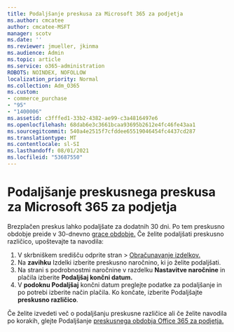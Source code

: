 ```yaml
---
title: Podaljšanje preskusa za Microsoft 365 za podjetja
ms.author: cmcatee
author: cmcatee-MSFT
manager: scotv
ms.date: ''
ms.reviewer: jmueller, jkinma
ms.audience: Admin
ms.topic: article
ms.service: o365-administration
ROBOTS: NOINDEX, NOFOLLOW
localization_priority: Normal
ms.collection: Adm_O365
ms.custom:
- commerce_purchase
- "95"
- "1400006"
ms.assetid: c3fffed1-33b2-4382-ae99-c3a4816497e6
ms.openlocfilehash: 68dab6e3c3661bcaa93695b2612e4fc46fe43aa1
ms.sourcegitcommit: 540a4e2515f7cfddee65519046454fc4437cd287
ms.translationtype: MT
ms.contentlocale: sl-SI
ms.lasthandoff: 08/01/2021
ms.locfileid: "53687550"
---
```

# <a name="extend-your-trial-for-microsoft-365-for-business"></a>Podaljšanje preskusnega preskusa za Microsoft 365 za podjetja

Brezplačen preskus lahko podaljšate za dodatnih 30 dni. Po tem preskusno obdobje preide v 30-dnevno [grace obdobje.](/alchemyinsights/grace-period-for-microsoft-365-free-trial) Če želite podaljšati preskusno različico, upoštevajte ta navodila:
  
1. V skrbniškem središču  odprite stran \> [Obračunavanje izdelkov.](https://go.microsoft.com/fwlink/p/?linkid=842054)
2. Na **zavihku** Izdelki izberite preskusno naročnino, ki jo želite podaljšati.
3. Na strani s podrobnostmi naročnine v razdelku **Nastavitve naročnine** in plačila izberite **Podaljšaj končni datum.**
4. V **podoknu Podaljšaj** končni datum preglejte podatke za podaljšanje in po potrebi izberite način plačila. Ko končate, izberite Podaljšajte **preskusno različico**.

Če želite izvedeti več o podaljšanju preskusne različice ali če želite navodila po korakih, glejte Podaljšanje [preskusnega obdobja Office 365 za podjetja.](/microsoft-365/commerce/extend-your-trial)